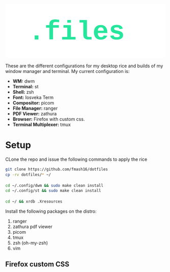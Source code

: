 <p align="center">
    <img src="dotfiles.png">
</p>

These are the different configurations for my desktop rice and builds of my window
manager and terminal. My current configuration is:

* **WM:** dwm
* **Terminal:** st
* **Shell:** zsh
* **Font:** Iosveka Term
* **Compositor:** picom
* **File Manager:** ranger
* **PDF Viewer:** zathura
* **Browser:** Firefox with custom css.
* **Terminal Multiplexer:** tmux

# Setup

CLone the repo and issue the following commands to apply the rice

```bash
git clone https://github.com/fmash16/dotfiles
cp -rv dotfiles/* ~/

cd ~/.config/dwm && sudo make clean install
cd ~/.config/st && sudo make clean install

cd ~/ && xrdb .Xresources
```

Install the following packages on the distro:
  1. ranger
  2. zathura pdf viewer
  3. picom
  4. tmux
  5. zsh (oh-my-zsh)
  6. vim


## Firefox custom CSS



